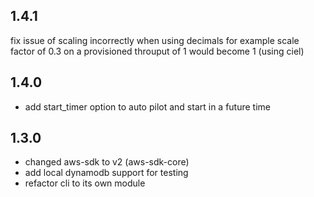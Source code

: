 1.4.1
-----
fix issue of scaling incorrectly when using decimals for example 
scale factor of 0.3 on a provisioned throuput of 1 would become 1 (using ciel)


1.4.0
-----

* add start_timer option to auto pilot and start in a future time

1.3.0
-----

* changed aws-sdk to v2 (aws-sdk-core)
* add local dynamodb support for testing
* refactor cli to its own module